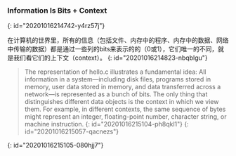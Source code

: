 ### Information Is Bits + Context
{: id="20201016214742-y4rz57j"}

在计算机的世界里，所有的信息（包括文件、内存中的程序、内存中的数据、网络中传输的数据）都是通过一些列的bits来表示的的（0或1），它们唯一的不同，就是我们看它们的上下文（context）。
{: id="20201016214823-nbqblgu"}

> The representation of hello.c illustrates a fundamental idea: All information
> in a system—including disk files, programs stored in memory, user data stored in
> memory, and data transferred across a network—is represented as a bunch of bits.
> The only thing that distinguishes different data objects is the context in which
> we view them. For example, in different contexts, the same sequence of bytes
> might represent an integer, floating-point number, character string, or machine
> instruction.
> {: id="20201016215104-ph8qkl1"}
{: id="20201016215057-qacnezs"}

{: id="20201016215105-080hjj7"}
